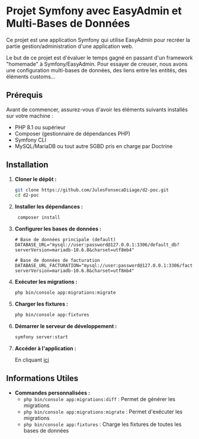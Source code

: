 # Projet Symfony avec EasyAdmin et Multi-Bases de Données

Ce projet est une application Symfony qui utilise EasyAdmin pour recréer la partie gestion/administration d'une application web.

Le but de ce projet est d'évaluer le temps gagné en passant d'un framework "homemade" à Symfony/EasyAdmin.
Pour essayer de creuser, nous avons une configuration multi-bases de données, des liens entre les entités, des éléments customs...

## Prérequis

Avant de commencer, assurez-vous d'avoir les éléments suivants installés sur votre machine :

- PHP 8.1 ou supérieur
- Composer (gestionnaire de dépendances PHP)
- Symfony CLI
- MySQL/MariaDB ou tout autre SGBD pris en charge par Doctrine

## Installation

1. **Cloner le dépôt :**

   ```bash
   git clone https://github.com/JulesFonsecaDiiage/d2-poc.git
   cd d2-poc
   ```
   
2. **Installer les dépendances :**

   ```bash
    composer install
    ```
   
3. **Configurer les bases de données :**

    ```dotenv
    # Base de données principale (default)
    DATABASE_URL="mysql://user:password@127.0.0.1:3306/default_db?serverVersion=mariadb-10.6.8&charset=utf8mb4"

    # Base de données de facturation
    DATABASE_URL_FACTURATION="mysql://user:password@127.0.0.1:3306/facturation_db?serverVersion=mariadb-10.6.8&charset=utf8mb4"
    ```
   
4. **Exécuter les migrations :**
    
    ```bash
    php bin/console app:migrations:migrate
    ```
   
5. **Charger les fixtures :**
    
    ```bash
    php bin/console app:fixtures
    ```
   
6. **Démarrer le serveur de développement :**
    
    ```bash
    symfony server:start
    ```
   
7. **Accéder à l'application :**

   En cliquant [ici](http://127.0.0.1:8000/admin)

## Informations Utiles

- **Commandes personnalisées :**
  - `php bin/console app:migrations:diff` : Permet de générer les migrations
  - `php bin/console app:migrations:migrate` : Permet d'exécuter les migrations
  - `php bin/console app:fixtures` : Charge les fixtures de toutes les bases de données
   

   
